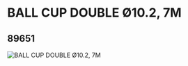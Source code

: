 # BALL CUP DOUBLE Ø10.2, 7M
## 89651
![BALL CUP DOUBLE Ø10.2, 7M](https://lc-www-live-s.legocdn.com/media/bricks/5/2/4598422.jpg)